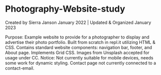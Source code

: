 # Photography-Website-study
Created by Sierra Janson January 2022 | Updated & Organized January 2023

Purpose: Example website to provide for a photographer to display and advertise their photo portfolio.
Built from scratch in repl.it utilizing HTML & CSS. Contains standard website components: navigation bar, footer, and About page. Implements Grid CSS. Images from Unsplash accepted for usage under CC.
Notice: Not currently suitable for mobile devices, needs some work for dynamic styling. Contact page not currently connected to a contact-email.



